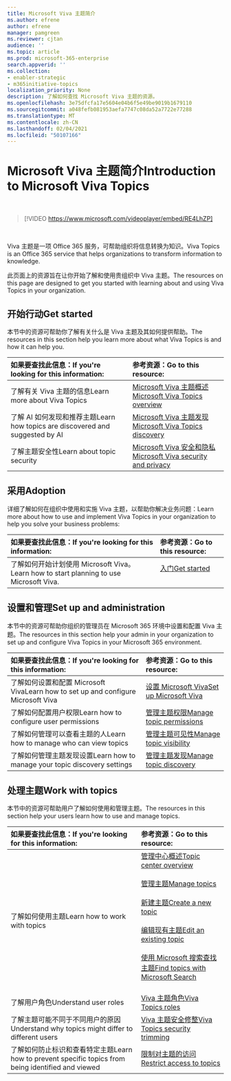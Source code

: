 ```yaml
---
title: Microsoft Viva 主题简介
ms.author: efrene
author: efrene
manager: pamgreen
ms.reviewer: cjtan
audience: ''
ms.topic: article
ms.prod: microsoft-365-enterprise
search.appverid: ''
ms.collection:
- enabler-strategic
- m365initiative-topics
localization_priority: None
description: 了解如何查找 Microsoft Viva 主题的资源。
ms.openlocfilehash: 3e75dfcfa17e5604e04b6f5e49be9019b1679110
ms.sourcegitcommit: a048fefb081953aefa7747c08da52a7722e77288
ms.translationtype: MT
ms.contentlocale: zh-CN
ms.lasthandoff: 02/04/2021
ms.locfileid: "50107166"
---
```

# <a name="introduction-to-microsoft-viva-topics"></a><span data-ttu-id="dd891-103">Microsoft Viva 主题简介</span><span class="sxs-lookup"><span data-stu-id="dd891-103">Introduction to Microsoft Viva Topics</span></span>

</br>

> [!VIDEO https://www.microsoft.com/videoplayer/embed/RE4LhZP]  

</br>


<span data-ttu-id="dd891-104">Viva 主题是一项 Office 365 服务，可帮助组织将信息转换为知识。</span><span class="sxs-lookup"><span data-stu-id="dd891-104">Viva Topics is an Office 365 service that helps organizations to transform information to knowledge.</span></span>

<span data-ttu-id="dd891-105">此页面上的资源旨在让你开始了解和使用贵组织中 Viva 主题。</span><span class="sxs-lookup"><span data-stu-id="dd891-105">The resources on this page are designed to get you started with learning about and using Viva Topics in your organization.</span></span>

## <a name="get-started"></a><span data-ttu-id="dd891-106">开始行动</span><span class="sxs-lookup"><span data-stu-id="dd891-106">Get started</span></span>

<span data-ttu-id="dd891-107">本节中的资源可帮助你了解有关什么是 Viva 主题及其如何提供帮助。</span><span class="sxs-lookup"><span data-stu-id="dd891-107">The resources in this section help you learn more about what Viva Topics  is and how it can help you.</span></span>

| <span data-ttu-id="dd891-108">如果要查找此信息：</span><span class="sxs-lookup"><span data-stu-id="dd891-108">If you're looking for this information:</span></span> | <span data-ttu-id="dd891-109">参考资源：</span><span class="sxs-lookup"><span data-stu-id="dd891-109">Go to this resource:</span></span> |
|:-----|:-----|
|<span data-ttu-id="dd891-110">了解有关 Viva 主题的信息</span><span class="sxs-lookup"><span data-stu-id="dd891-110">Learn more about Viva Topics</span></span>|[<span data-ttu-id="dd891-111">Microsoft Viva 主题概述</span><span class="sxs-lookup"><span data-stu-id="dd891-111">Microsoft Viva Topics overview</span></span>](topic-experiences-overview.md)|
|<span data-ttu-id="dd891-112">了解 AI 如何发现和推荐主题</span><span class="sxs-lookup"><span data-stu-id="dd891-112">Learn how topics are discovered and suggested by AI</span></span>|[<span data-ttu-id="dd891-113">Microsoft Viva 主题发现</span><span class="sxs-lookup"><span data-stu-id="dd891-113">Microsoft Viva Topics discovery</span></span>](topic-experiences-discovery.md)|
|<span data-ttu-id="dd891-114">了解主题安全性</span><span class="sxs-lookup"><span data-stu-id="dd891-114">Learn about topic security</span></span>|[<span data-ttu-id="dd891-115">Microsoft Viva 安全和隐私</span><span class="sxs-lookup"><span data-stu-id="dd891-115">Microsoft Viva security and privacy</span></span>](topic-experiences-security-privacy.md)|


## <a name="adoption"></a><span data-ttu-id="dd891-116">采用</span><span class="sxs-lookup"><span data-stu-id="dd891-116">Adoption</span></span>

<span data-ttu-id="dd891-117">详细了解如何在组织中使用和实施 Viva 主题，以帮助你解决业务问题：</span><span class="sxs-lookup"><span data-stu-id="dd891-117">Learn more about how to use and implement Viva Topics in your organization to help you solve your business problems:</span></span> 

| <span data-ttu-id="dd891-118">如果要查找此信息：</span><span class="sxs-lookup"><span data-stu-id="dd891-118">If you're looking for this information:</span></span> | <span data-ttu-id="dd891-119">参考资源：</span><span class="sxs-lookup"><span data-stu-id="dd891-119">Go to this resource:</span></span> |
|:-----|:-----|
|<span data-ttu-id="dd891-120">了解如何开始计划使用 Microsoft Viva。</span><span class="sxs-lookup"><span data-stu-id="dd891-120">Learn how to start planning to use Microsoft Viva.</span></span> |[<span data-ttu-id="dd891-121">入门</span><span class="sxs-lookup"><span data-stu-id="dd891-121">Get started</span></span>](topics-adoption-getstarted.md)<br><br>|  

## <a name="set-up-and-administration"></a><span data-ttu-id="dd891-122">设置和管理</span><span class="sxs-lookup"><span data-stu-id="dd891-122">Set up and administration</span></span>

<span data-ttu-id="dd891-123">本节中的资源可帮助你组织的管理员在 Microsoft 365 环境中设置和配置 Viva 主题。</span><span class="sxs-lookup"><span data-stu-id="dd891-123">The resources in this section help your admin in your organization to set up and configure Viva Topics in your Microsoft 365 environment.</span></span>

| <span data-ttu-id="dd891-124">如果要查找此信息：</span><span class="sxs-lookup"><span data-stu-id="dd891-124">If you're looking for this information:</span></span> | <span data-ttu-id="dd891-125">参考资源：</span><span class="sxs-lookup"><span data-stu-id="dd891-125">Go to this resource:</span></span> |
|:-----|:-----|
|<span data-ttu-id="dd891-126">了解如何设置和配置 Microsoft Viva</span><span class="sxs-lookup"><span data-stu-id="dd891-126">Learn how to set up and configure Microsoft Viva</span></span>|[<span data-ttu-id="dd891-127">设置 Microsoft Viva</span><span class="sxs-lookup"><span data-stu-id="dd891-127">Set up Microsoft Viva</span></span>](set-up-topic-experiences.md)|
|<span data-ttu-id="dd891-128">了解如何配置用户权限</span><span class="sxs-lookup"><span data-stu-id="dd891-128">Learn how to configure user permissions</span></span>|[<span data-ttu-id="dd891-129">管理主题权限</span><span class="sxs-lookup"><span data-stu-id="dd891-129">Manage topic permissions</span></span>](topic-experiences-user-permissions.md)|
|<span data-ttu-id="dd891-130">了解如何管理可以查看主题的人</span><span class="sxs-lookup"><span data-stu-id="dd891-130">Learn how to manage who can view topics</span></span>|[<span data-ttu-id="dd891-131">管理主题可见性</span><span class="sxs-lookup"><span data-stu-id="dd891-131">Manage topic visibility</span></span>](topic-experiences-knowledge-rules.md)|
|<span data-ttu-id="dd891-132">了解如何管理主题发现设置</span><span class="sxs-lookup"><span data-stu-id="dd891-132">Learn how to manage your topic discovery settings</span></span>|[<span data-ttu-id="dd891-133">管理主题发现</span><span class="sxs-lookup"><span data-stu-id="dd891-133">Manage topic discovery</span></span>](topic-experiences-discovery.md)|

## <a name="work-with-topics"></a><span data-ttu-id="dd891-134">处理主题</span><span class="sxs-lookup"><span data-stu-id="dd891-134">Work with topics</span></span>

<span data-ttu-id="dd891-135">本节中的资源可帮助用户了解如何使用和管理主题。</span><span class="sxs-lookup"><span data-stu-id="dd891-135">The resources in this section help your users learn how to use and manage topics.</span></span>

| <span data-ttu-id="dd891-136">如果要查找此信息：</span><span class="sxs-lookup"><span data-stu-id="dd891-136">If you're looking for this information:</span></span> | <span data-ttu-id="dd891-137">参考资源：</span><span class="sxs-lookup"><span data-stu-id="dd891-137">Go to this resource:</span></span> |
|:-----|:-----|
|<span data-ttu-id="dd891-138">了解如何使用主题</span><span class="sxs-lookup"><span data-stu-id="dd891-138">Learn how to work with topics</span></span>|[<span data-ttu-id="dd891-139">管理中心概述</span><span class="sxs-lookup"><span data-stu-id="dd891-139">Topic center overview</span></span>](topic-center-overview.md)<br><br>[<span data-ttu-id="dd891-140">管理主题</span><span class="sxs-lookup"><span data-stu-id="dd891-140">Manage topics</span></span>](manage-topics.md)<br><br>[<span data-ttu-id="dd891-141">新建主题</span><span class="sxs-lookup"><span data-stu-id="dd891-141">Create a new topic</span></span>](create-a-topic.md)<br><br>[<span data-ttu-id="dd891-142">编辑现有主题</span><span class="sxs-lookup"><span data-stu-id="dd891-142">Edit an existing topic</span></span>](edit-a-topic.md)<br><br>[<span data-ttu-id="dd891-143">使用 Microsoft 搜索查找主题</span><span class="sxs-lookup"><span data-stu-id="dd891-143">Find topics with Microsoft Search</span></span>](search.md)<br><br>|
|<span data-ttu-id="dd891-144">了解用户角色</span><span class="sxs-lookup"><span data-stu-id="dd891-144">Understand user roles</span></span>|[<span data-ttu-id="dd891-145">Viva 主题角色</span><span class="sxs-lookup"><span data-stu-id="dd891-145">Viva Topics roles</span></span>](topic-experiences-roles.md)|
|<span data-ttu-id="dd891-146">了解主题可能不同于不同用户的原因</span><span class="sxs-lookup"><span data-stu-id="dd891-146">Understand why topics might differ to different users</span></span>|[<span data-ttu-id="dd891-147">Viva 主题安全修整</span><span class="sxs-lookup"><span data-stu-id="dd891-147">Viva Topics security trimming</span></span>](topic-experiences-security-trimming.md)|
|<span data-ttu-id="dd891-148">了解如何防止标识和查看特定主题</span><span class="sxs-lookup"><span data-stu-id="dd891-148">Learn how to prevent specific topics from being identified and viewed</span></span>|[<span data-ttu-id="dd891-149">限制对主题的访问</span><span class="sxs-lookup"><span data-stu-id="dd891-149">Restrict access to topics</span></span>](restrict-access-to-topics.md)|




